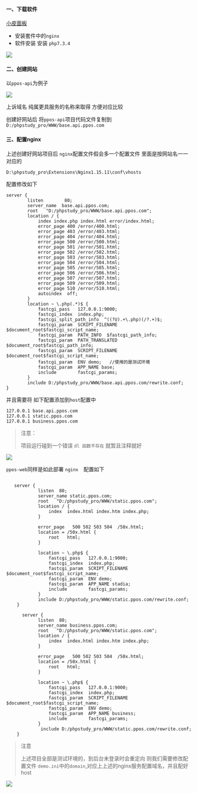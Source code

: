 #### 一、下载软件  

[小皮面板](https://www.xp.cn/)  

- 安装套件中的`nginx`
- 软件安装  安装  `php7.3.4`

![](https://gxming.oss-cn-shenzhen.aliyuncs.com/my_study_notes20221208005848.png)



#### 二、创建网站

以`ppos-api`为例子

![](https://gxming.oss-cn-shenzhen.aliyuncs.com/my_study_notes20221208010355.png)

上诉域名  纯属更具服务的名称来取得  方便对应比较

创建好网站后   将`ppos-api`项目代码文件复制到`D:/phpstudy_pro/WWW/base.api.ppos.com`

#### 三、配置nginx

上述创建好网站项目后   `nginx`配置文件假会多一个配置文件  里面是按网站名一一对应的

```
D:\phpstudy_pro\Extensions\Nginx1.15.11\conf\vhosts
```

配置修改如下

```nginx
server {
        listen        80;
        server_name  base.api.ppos.com;
        root   "D:/phpstudy_pro/WWW/base.api.ppos.com";
        location / {
            index index.php index.html error/index.html;
            error_page 400 /error/400.html;
            error_page 403 /error/403.html;
            error_page 404 /error/404.html;
            error_page 500 /error/500.html;
            error_page 501 /error/501.html;
            error_page 502 /error/502.html;
            error_page 503 /error/503.html;
            error_page 504 /error/504.html;
            error_page 505 /error/505.html;
            error_page 506 /error/506.html;
            error_page 507 /error/507.html;
            error_page 509 /error/509.html;
            error_page 510 /error/510.html;
            autoindex  off;
        }
        location ~ \.php(.*)$ {
            fastcgi_pass   127.0.0.1:9000;
            fastcgi_index  index.php;
            fastcgi_split_path_info  ^((?U).+\.php)(/?.+)$;
            fastcgi_param  SCRIPT_FILENAME  $document_root$fastcgi_script_name;
            fastcgi_param  PATH_INFO  $fastcgi_path_info;
            fastcgi_param  PATH_TRANSLATED  $document_root$fastcgi_path_info;
            fastcgi_param  SCRIPT_FILENAME  $document_root$fastcgi_script_name;
            fastcgi_param  ENV demo;   //使用的是测试环境
            fastcgi_param  APP_NAME base;
            include        fastcgi_params;
        }
        include D:/phpstudy_pro/WWW/base.api.ppos.com/rewrite.conf;
}

```

并且需要将 如下配置添加到`host`配置中

```
127.0.0.1 base.api.ppos.com
127.0.0.1 static.ppos.com
127.0.0.1 business.ppos.com 
```



> 注意：
>
> 项目运行碰到一个错误  `dl 函数不存在`  就暂且注释就好

![](https://gxming.oss-cn-shenzhen.aliyuncs.com/my_study_notes20221208011322.png)



`ppos-web`同样是如此部署  `nginx  `配置如下

```nginx

   server {
            listen  80;
            server_name static.ppos.com;
            root   "D:/phpstudy_pro/WWW/static.ppos.com";
            location / {
                index  index.html index.htm index.php;
            }
    
            error_page   500 502 503 504  /50x.html;
            location = /50x.html {
                root   html;
            }
                
            location ~ \.php$ {
                fastcgi_pass   127.0.0.1:9000;
                fastcgi_index  index.php;
                fastcgi_param  SCRIPT_FILENAME  $document_root$fastcgi_script_name;
                fastcgi_param  ENV demo;
                fastcgi_param  APP_NAME stadia;
                include        fastcgi_params;
            }   
            include D:/phpstudy_pro/WWW/static.ppos.com/rewrite.conf;
    }  
    
      server {
            listen  80;
            server_name business.ppos.com;
            root   "D:/phpstudy_pro/WWW/static.ppos.com";
            location / {
                index  index.html index.htm index.php;
            }
    
            error_page   500 502 503 504  /50x.html;
            location = /50x.html {
                root   html;
            }
                
            location ~ \.php$ {
                fastcgi_pass   127.0.0.1:9000;
                fastcgi_index  index.php;
                fastcgi_param  SCRIPT_FILENAME  $document_root$fastcgi_script_name;
                fastcgi_param  ENV demo;
                fastcgi_param  APP_NAME business;
                include        fastcgi_params;
            }   
             include D:/phpstudy_pro/WWW/static.ppos.com/rewrite.conf;
    }
```

> 注意 
>
> 上述项目全部是测试环境的，到后台未登录时会重定向   则我们需要修改配置文件 `demo.ini`中的`domain`,对应上上述的nginx服务配置域名，并且配好host



![](https://gxming.oss-cn-shenzhen.aliyuncs.com/my_study_notes20221208011737.png)











